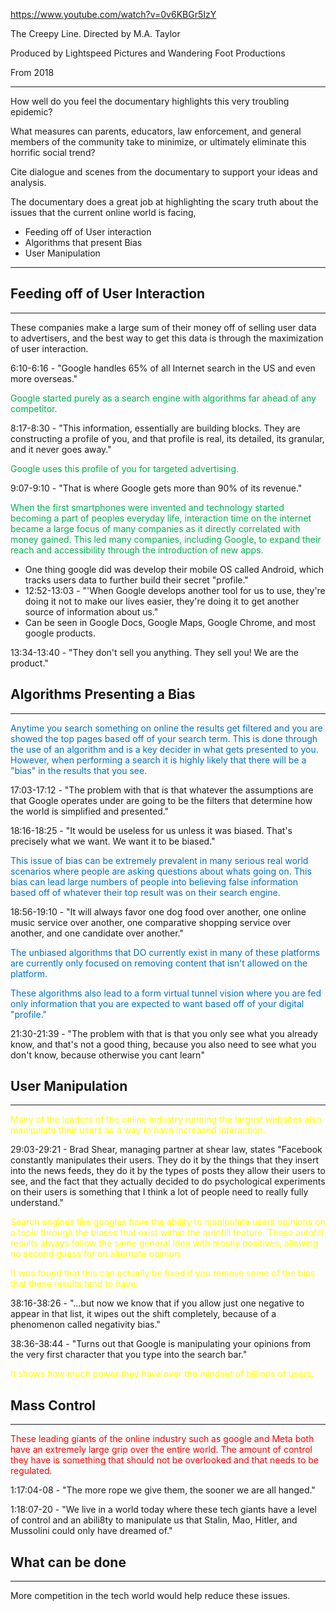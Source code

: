 
https://www.youtube.com/watch?v=0v6KBGr5IzY

The Creepy Line. Directed by M.A. Taylor

Produced by Lightspeed Pictures and Wandering Foot Productions

From 2018

---

How well do you feel the documentary highlights this very troubling epidemic? 

What measures can parents, educators, law enforcement, and general members of the community take to minimize, or ultimately eliminate this horrific social trend? 

Cite dialogue and scenes from the documentary to support your ideas and analysis.


The documentary does a great job at highlighting the scary truth about the issues that the current online world is facing,
- Feeding off of User interaction
- Algorithms that present Bias
- User Manipulation

---

## Feeding off of User Interaction
---

These companies make a large sum of their money off of selling user data to advertisers, and the best way to get this data is through the maximization of user interaction. 

6:10-6:16 - "Google handles 65% of all Internet search in the US and even more overseas."

<span style="color:#00b050">Google started purely as a search engine with algorithms far ahead of any competitor.</span>

8:17-8:30 - "This information, essentially are building blocks. They are constructing a profile of you, and that profile is real, its detailed, its granular, and it never goes away."

<span style="color:#00b050">Google uses this profile of you for targeted advertising.</span>

9:07-9:10 - "That is where Google gets more than 90% of its revenue."

<span style="color:#00b050">When the first smartphones were invented and technology started becoming a part of peoples everyday life, interaction time on the internet became a large focus of many companies as it directly correlated with money gained. This led many companies, including Google, to expand their reach and accessibility through the introduction of new apps.</span>

- One thing google did was develop their mobile OS called Android, which tracks users data to further build their secret "profile."
- 12:52-13:03 - "'When Google develops another tool for us to use, they're doing it not to make our lives easier, they're doing it to get another source of information about us."
- Can be seen in Google Docs, Google Maps, Google Chrome, and most google products.

13:34-13:40 - "They don't sell you anything. They sell you! We are the product."

## Algorithms Presenting a Bias
---

<span style="color:#0070c0">Anytime you search something on online the results get filtered and you are showed the top pages based off of your search term. This is done through the use of an algorithm and is a key decider in what gets presented to you. However, when performing a search it is highly likely that there will be a "bias" in the results that you see.</span>

17:03-17:12 - "The problem with that is that whatever the assumptions are that Google operates under are going to be the filters that determine how the world is simplified and presented."

18:16-18:25 - "It would be useless for us unless it was biased. That's precisely what we want. We want it to be biased."

<span style="color:#0070c0">This issue of bias can be extremely prevalent in many serious real world scenarios where people are asking questions about whats going on. This bias can lead large numbers of people into believing false information based off of whatever their top result was on their search engine.</span>

18:56-19:10 - "It will always favor one dog food over another, one online music service over another, one comparative shopping service over another, and one candidate over another."

<span style="color:#0070c0">The unbiased algorithms that DO currently exist in many of these platforms are currently only focused on removing content that isn't allowed on the platform.</span>

<span style="color:#0070c0">These algorithms also lead to a form virtual tunnel vision where you are fed only information that you are expected to want based off of your digital "profile."</span>

21:30-21:39 - "The problem with that is that you only see what you already know, and that's not a good thing, because you also need to see what you don't know, because otherwise you cant learn"

## User Manipulation
---

<span style="color:#ffff00">Many of the leaders of the online industry running the largest websites also manipulate their users as a way to have increased interaction.</span>

29:03-29:21 - Brad Shear, managing partner at shear law, states "Facebook constantly manipulates their users. They do it by the things that they insert into the news feeds, they do it by the types of posts they allow their users to see, and the fact that they actually decided to do psychological experiments on their users is something that I think a lot of people need to really fully understand."

<span style="color:#ffff00">Search engines like googles have the ability to manipulate users opinions on a topic through the biases that exist within the autofill feature. These autofill results always follow the same general idea with mostly positives, allowing no second guess for an alternate opinion.</span>

<span style="color:#ffff00">If was found that this can actually be fixed if you remove some of the bias that these results tend to have:</span>

38:16-38:26 - "...but now we know that if you allow just one negative to appear in that list, it wipes out the shift completely, because of a phenomenon called negativity bias."

38:36-38:44 - "Turns out that Google is manipulating your opinions from the very first character that you type into the search bar."

<span style="color:#ffff00">It shows how much power they have over the mindset of billions of users.</span>

## Mass Control
---

<span style="color:#ff0000">These leading giants of the online industry such as google and Meta both have an extremely large grip over the entire world. The amount of control they have is something that should not be overlooked and that needs to be regulated.</span>

1:17:04-08 - "The more rope we give them, the sooner we are all hanged."

1:18:07-20 - "We live in a world today where these tech giants have a level of control and an abili8ty to manipulate us that Stalin, Mao, Hitler, and Mussolini could only have dreamed of."

## What can be done
---

More competition in the tech world would help reduce these issues.